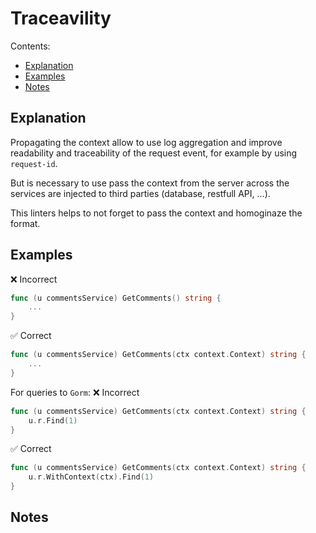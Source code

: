 
# Traceavility

Contents:

* [Explanation](#Explanation)
* [Examples](#examples)
* [Notes](#notes)

## Explanation
Propagating the context allow to use log aggregation and improve readability and traceability of the request event, for example by using `request-id`.

But is necessary to use pass the context from the server across the services are injected to third parties (database, restfull API, ...).

This linters helps to not forget to pass the context and homoginaze the format.

## Examples
❌ Incorrect
```go
func (u commentsService) GetComments() string {
	...
}
```

✅ Correct
```go
func (u commentsService) GetComments(ctx context.Context) string {
	...
}
```

For queries to `Gorm`: 
❌ Incorrect
```go
func (u commentsService) GetComments(ctx context.Context) string {
	u.r.Find(1)
}
```

✅ Correct
```go
func (u commentsService) GetComments(ctx context.Context) string {
	u.r.WithContext(ctx).Find(1)
}
```

## Notes
